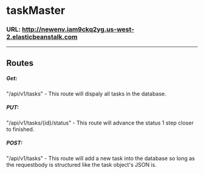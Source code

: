 # taskMaster
### URL: http://newenv.iam9ckq2yg.us-west-2.elasticbeanstalk.com
---

## Routes
##### Get:
"/api/v1/tasks" - This route will dispaly all tasks in the database.

##### PUT:
"/api/v1/tasks/{id}/status" - This route will advance the status 1 step closer to finished.

##### POST:
"/api/v1/tasks" - This route will add a new task into the database so long as the requestbody is structured like the task object's JSON is.
